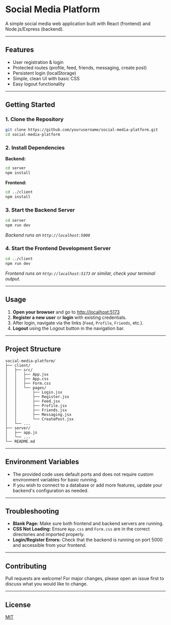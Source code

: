 # Social Media Platform

A simple social media web application built with React (frontend) and Node.js/Express (backend).

---

## Features

- User registration & login
- Protected routes (profile, feed, friends, messaging, create post)
- Persistent login (localStorage)
- Simple, clean UI with basic CSS
- Easy logout functionality

---

## Getting Started

### 1. Clone the Repository

```bash
git clone https://github.com/yourusername/social-media-platform.git
cd social-media-platform
```

### 2. Install Dependencies

**Backend:**
```bash
cd server
npm install
```

**Frontend:**
```bash
cd ../client
npm install
```

### 3. Start the Backend Server

```bash
cd server
npm run dev
```
_Backend runs on `http://localhost:5000`_

### 4. Start the Frontend Development Server

```bash
cd ../client
npm run dev
```
_Frontend runs on `http://localhost:5173` or similar, check your terminal output._

---

## Usage

1. **Open your browser** and go to [http://localhost:5173](http://localhost:5173)
2. **Register a new user** or **login** with existing credentials.
3. After login, navigate via the links (`Feed`, `Profile`, `Friends`, etc.).
4. **Logout** using the Logout button in the navigation bar.

---

## Project Structure

```
social-media-platform/
├── client/
│   ├── src/
│   │   ├── App.jsx
│   │   ├── App.css
│   │   ├── Form.css
│   │   └── pages/
│   │       ├── Login.jsx
│   │       ├── Register.jsx
│   │       ├── Feed.jsx
│   │       ├── Profile.jsx
│   │       ├── Friends.jsx
│   │       ├── Messaging.jsx
│   │       └── CreatePost.jsx
│   └── ...
├── server/
│   ├── app.js
│   └── ...
└── README.md
```

---

## Environment Variables

- The provided code uses default ports and does not require custom environment variables for basic running.
- If you wish to connect to a database or add more features, update your backend's configuration as needed.

---

## Troubleshooting

- **Blank Page:** Make sure both frontend and backend servers are running.
- **CSS Not Loading:** Ensure `App.css` and `Form.css` are in the correct directories and imported properly.
- **Login/Register Errors:** Check that the backend is running on port 5000 and accessible from your frontend.

---

## Contributing

Pull requests are welcome! For major changes, please open an issue first to discuss what you would like to change.

---

## License

[MIT](LICENSE)
